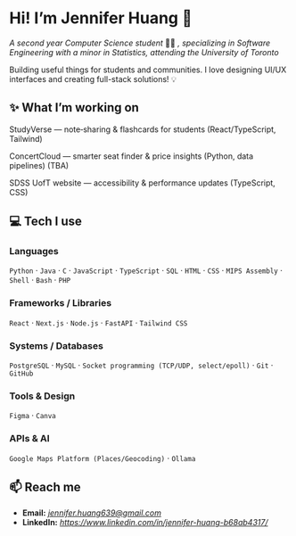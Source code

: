 # Hi! I’m Jennifer Huang 👋

*A second year Computer Science student* 👩‍🎓 *, specializing in Software Engineering with a minor in Statistics, attending the University of Toronto*

Building useful things for students and communities. I love designing UI/UX interfaces and creating full-stack solutions! 💡

## ✨ What I’m working on

StudyVerse — note‑sharing & flashcards for students (React/TypeScript, Tailwind)

ConcertCloud — smarter seat finder & price insights (Python, data pipelines) (TBA)

SDSS UofT website — accessibility & performance updates (TypeScript, CSS)


## 💻 Tech I use

### Languages

`Python` · `Java` · `C` · `JavaScript` · `TypeScript` · `SQL` · `HTML` · `CSS` · `MIPS Assembly` · `Shell` · `Bash` · `PHP`

### Frameworks / Libraries

`React` · `Next.js` · `Node.js` · `FastAPI` · `Tailwind CSS`

### Systems / Databases

`PostgreSQL` · `MySQL` · `Socket programming (TCP/UDP, select/epoll)` · `Git` · `GitHub`

### Tools & Design

`Figma` · `Canva` 

### APIs & AI

`Google Maps Platform (Places/Geocoding)` · `Ollama` 

## 📫 Reach me

* **Email:** *jennifer.huang639@gmail.com*
* **LinkedIn:** *https://www.linkedin.com/in/jennifer-huang-b68ab4317/*

